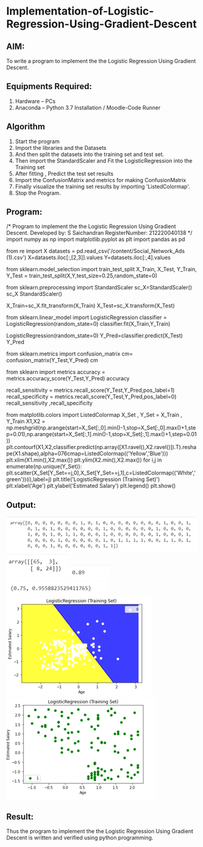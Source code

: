 # Implementation-of-Logistic-Regression-Using-Gradient-Descent

## AIM:
To write a program to implement the the Logistic Regression Using Gradient Descent.

## Equipments Required:
1. Hardware – PCs
2. Anaconda – Python 3.7 Installation / Moodle-Code Runner

## Algorithm
1. Start the program
2. Import the libraries and the Datasets
3. And then split the datasets into the training set and test set.
4. Then import the StandardScaler and Fit the LogisticRegression into the Training set
5. After fitting , Predict the test set results
6. Import the ConfusionMatrix and metrics for making ConfusionMatrix
7. Finally visualize the training set results by importing 'ListedColormap'.
8. Stop the Program.

## Program:

/*
Program to implement the the Logistic Regression Using Gradient Descent.
Developed by: S Saichandran
RegisterNumber:  212220040138
*/
import numpy as np
import matplotlib.pyplot as plt
import pandas as pd

from re import X
datasets = pd.read_csv('/content/Social_Network_Ads (1).csv')
X=datasets.iloc[:,[2,3]].values
Y=datasets.iloc[:,4].values

from sklearn.model_selection import train_test_split
X_Train, X_Test, Y_Train, Y_Test = train_test_split(X,Y,test_size=0.25,random_state=0)

from sklearn.preprocessing import StandardScaler
sc_X=StandardScaler()
sc_X
StandardScaler()

X_Train=sc_X.fit_transform(X_Train)
X_Test=sc_X.transform(X_Test)

from sklearn.linear_model import LogisticRegression
classifier = LogisticRegression(random_state=0)
classifier.fit(X_Train,Y_Train)

LogisticRegression(random_state=0)
Y_Pred=classifier.predict(X_Test)
Y_Pred

from sklearn.metrics import confusion_matrix
cm= confusion_matrix(Y_Test,Y_Pred)
cm

from sklearn import metrics
accuracy = metrics.accuracy_score(Y_Test,Y_Pred)
accuracy 

recall_sensitivity = metrics.recall_score(Y_Test,Y_Pred,pos_label=1)
recall_specificity = metrics.recall_score(Y_Test,Y_Pred,pos_label=0)
recall_sensitivity ,recall_specificity

from matplotlib.colors import ListedColormap
X_Set , Y_Set = X_Train , Y_Train
X1,X2 = np.meshgrid(np.arange(start=X_Set[:,0].min()-1,stop=X_Set[:,0].max()+1,step=0.01),np.arange(start=X_Set[:,1].min()-1,stop=X_Set[:,1].max()+1,step=0.01))
plt.contourf(X1,X2,classifier.predict(np.array([X1.ravel(),X2.ravel()]).T).reshape(X1.shape),alpha=076cmap=ListedColormap(('Yellow','Blue')))
plt.xlim(X1.min(),X2.max())
plt.ylim(X2.min(),X2.max())
for i,j in enumerate(np.unique(Y_Set)):
  plt.scatter(X_Set[Y_Set==j,0],X_Set[Y_Set==j,1],c=ListedColormap(('White','green'))(i),label=j)
  plt.title('LogisticRegression (Training Set)')
  plt.xlabel('Age')
  plt.ylabel('Estimated Salary')
  plt.legend()
  plt.show()

## Output:
![logistic regression using gradient descent](/predictiong%20the%20test%20set%20results.PNG)
![logistic regression using gradient descent](/Making%20the%20confusion%20matrix.PNG)
![logistic regression using gradient descent](/accuracy.PNG)
![logistic regression using gradient descent](/recall.PNG)
![logistic regression using gradient descent](/output%201.PNG)
![logistic regression using gradient descent](/output%202.PNG)


## Result:
Thus the program to implement the the Logistic Regression Using Gradient Descent is written and verified using python programming.


